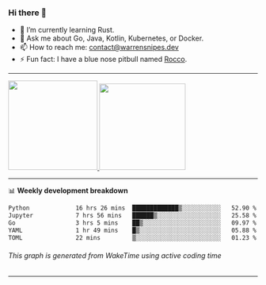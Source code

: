### Hi there 👋

- 🌱 I’m currently learning Rust.
- 💬 Ask me about Go, Java, Kotlin, Kubernetes, or Docker.
- 📫 How to reach me: contact@warrensnipes.dev
- ⚡ Fun fact: I have a blue nose pitbull named [Rocco](https://i.imgur.com/iLsSCKu.jpg).

-------


<a href="https://github.com/LockedThread/LockedThread">
  <img height="180em" src="https://github-readme-stats.vercel.app/api?username=LockedThread&theme=transparent&bg_color=00000000&show_icons=true&count_private=true" />
  <img height="174em" src="https://github-readme-stats.vercel.app/api/top-langs?username=LockedThread&theme=transparent&layout=compact&hide_progress=true&bg_color=00000000" />
  </a>

-------

📊 **Weekly development breakdown**
<!--START_SECTION:waka-->

```txt
Python             16 hrs 26 mins  █████████████▒░░░░░░░░░░░   52.90 %
Jupyter            7 hrs 56 mins   ██████▒░░░░░░░░░░░░░░░░░░   25.58 %
Go                 3 hrs 5 mins    ██▒░░░░░░░░░░░░░░░░░░░░░░   09.97 %
YAML               1 hr 49 mins    █▒░░░░░░░░░░░░░░░░░░░░░░░   05.88 %
TOML               22 mins         ▒░░░░░░░░░░░░░░░░░░░░░░░░   01.23 %
```

<!--END_SECTION:waka-->
###### *This graph is generated from WakeTime using active coding time*
-------
